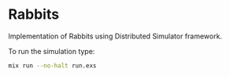 # Rabbits

Implementation of Rabbits using Distributed Simulator framework.

To run the simulation type:

```bash
mix run --no-halt run.exs
```
